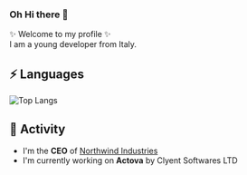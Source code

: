 ### Oh Hi there 👋

✨ Welcome to my profile ✨  
I am a young developer from Italy.

## ⚡ Languages

![Top Langs](https://github-readme-stats.vercel.app/api/top-langs/?username=xanaxog&hide=TeX&layout=compact)

## 🔭 Activity

- I'm the **CEO** of [Northwind Industries](https://northwind.cc)
- I'm currently working on **Actova** by Clyent Softwares LTD

<!--
**XanaxOG/XanaxOG** is a ✨ _special_ ✨ repository because its `README.md` (this file) appears on your GitHub profile.

Here are some ideas to get you started:

- 🔭 I’m currently working on ...
- 🌱 I’m currently learning ...
- 👯 I’m looking to collaborate on ...
- 🤔 I’m looking for help with ...
- 💬 Ask me about ...
- 📫 How to reach me: ...
- 😄 Pronouns: ...
- ⚡ Fun fact: ...
-->
